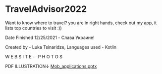 # TravelAdvisor2022

Want to know where to travel? you are in right hands, check out my app, it lists top countries to visit :))


Date Finished 12/25/2021 - Слава Украине!

Created by - Luka Tsinaridze, Languages used - Kotlin

W E B S I T E -- P H O T O S

PDF ILLUSTRATION↓
[Mob_applications.pptx](https://github.com/Luka-Personal/TravelAdvisor2022/files/8699229/Mob_applications.pptx)
